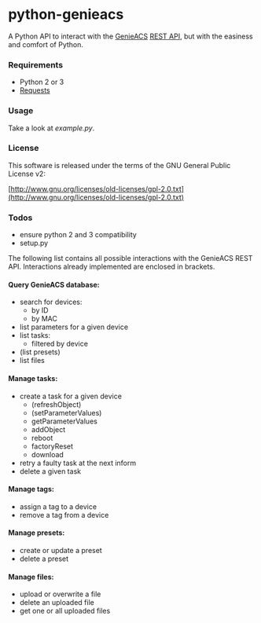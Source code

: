 # python-genieacs

A Python API to interact with the [GenieACS](https://github.com/zaidka/genieacs) [REST API](https://github.com/zaidka/genieacs/wiki/API-Reference), but with the easiness and comfort of Python.

### Requirements

* Python 2 or 3
* [Requests](http://python-requests.org/)

### Usage

Take a look at *example.py*.

### License

This software is released under the terms of the
GNU General Public License v2:

[http://www.gnu.org/licenses/old-licenses/gpl-2.0.txt](http://www.gnu.org/licenses/old-licenses/gpl-2.0.txt)

### Todos

* ensure python 2 and 3 compatibility
* setup.py

The following list contains all possible interactions with the GenieACS REST API. Interactions already implemented are enclosed in brackets.

#### Query GenieACS database:

* search for devices:
  * by ID
  * by MAC
* list parameters for a given device
* list tasks:
  * filtered by device
* (list presets)
* list files

#### Manage tasks:

* create a task for a given device
  * (refreshObject)
  * (setParameterValues)
  * getParameterValues
  * addObject
  * reboot
  * factoryReset
  * download
* retry a faulty task at the next inform
* delete a given task

#### Manage tags:

* assign a tag to a device
* remove a tag from a device

#### Manage presets:

* create or update a preset
* delete a preset

#### Manage files:

* upload or overwrite a file
* delete an uploaded file
* get one or all uploaded files
